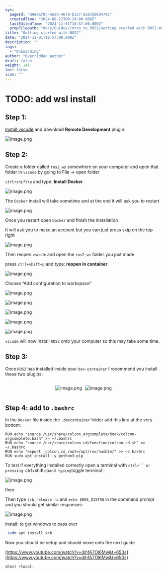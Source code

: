 ```yaml
---
sys:
  pageId: "89e0a78c-4e2b-4070-b327-d28cb0694742"
  createdTime: "2024-08-21T00:24:00.000Z"
  lastEditedTime: "2024-11-01T18:57:00.000Z"
  propFilepath: "docs/Guides/intro_to_ROS2/Getting started with ROS2.md"
title: "Getting started with ROS2"
date: "2024-11-01T18:57:00.000Z"
description: ""
tags:
  - "Onboarding"
author: "Overridden author"
draft: false
weight: 141
toc: false
icon: ""
---
```


# TODO: add wsl install

## Step 1:

[Install vscode](https://code.visualstudio.com/download) and download **Remote Development** plugin:

![image.png](https://prod-files-secure.s3.us-west-2.amazonaws.com/d518164a-d88e-44d1-a4ee-3adb3bd8bce0/efb52993-1881-4a40-b95e-6f020334f022/image.png?X-Amz-Algorithm=AWS4-HMAC-SHA256&X-Amz-Content-Sha256=UNSIGNED-PAYLOAD&X-Amz-Credential=ASIAZI2LB46625IEM5YJ%2F20250222%2Fus-west-2%2Fs3%2Faws4_request&X-Amz-Date=20250222T060945Z&X-Amz-Expires=3600&X-Amz-Security-Token=IQoJb3JpZ2luX2VjEL7%2F%2F%2F%2F%2F%2F%2F%2F%2F%2FwEaCXVzLXdlc3QtMiJHMEUCIQCvMM27lQ6o2g2rjMwtqZLT9tW%2BPm88J4wYdcKwn3ExkgIgeQmF48faEytBJiTTXlczwfTAGwz85bd7QfEypQ3fWAoqiAQI5%2F%2F%2F%2F%2F%2F%2F%2F%2F%2F%2FARAAGgw2Mzc0MjMxODM4MDUiDJWuU04J3mdUPIZe%2BSrcA0SxqAQm6mMGUeUp3r82%2FFBTXfGXMLiBw3QbOmlBAsEH2U9ehxkhgA%2FmuIrXjChnlJ17v%2BccOPS4Na0YWv55rbprmn7c9lipQgaGmsSqLLODwfeE%2Bi2y9vwl5yJlNPazn%2B6hmSm3FovallEfCGPGY4xBZnn3pX%2FpZr%2BSecurTeCW2I9tJ3tWQTEKPp3EiAbuOhFEjAyhyh9%2BEfdkqxCZUnJglj60G4%2Fwieu6rkB%2BjZxIaAtol6OJ1RuERhBML7ArtFVJqFFGW92BhMzSnGVBHwpHW7PWnhMKZP4Ba8NOM%2F%2FtxGoj0kBltj%2B40oxQAUR7OUXZ2hPt2NsHyek116gcssS1wcp4dnn3vwIDho%2F4xkLLjzzu34v5OJIyN6bbBsSik%2F9paTaQHAJDaBon2IeURVMOi0j3Y%2Fk%2BztteqWc2qxfa5UzbERnK3yh0q7BuRcVPp6lNxM3EjZF0VMeuX7Q5hO5Qi%2FphERNymKU1z0VukCPtW7FLDOEfRHaZ0RMI%2FCX1Iy9dOERAp9ZXo0zXdW7VnAoktcwIPIfYhi9UjM8J%2F6ECv8TKXXW98G02%2Bez124ONQOYh22cZ8MdLH1FTpYv4D37q4p0py9WJX9ACo4gX3aX%2FOz6t7iwBhawyrSr%2FMIfI5b0GOqUBEU2hEStsvUvBES1DQj%2Fdcnq%2BhQ0K3IXKVYAQGAOQ7k2YuHzT%2FrvyhqEUc0DMFfNRiO1kAQMxZ8Z8Au2MJKvAeUGsF8Q3UI%2Fr2p4uwH%2F6cKpV1rL%2FlYC%2FcLd6sfH1aQp8JwWMMqorQNQ2%2FmD2urxZI%2BU%2B4%2Ff9HRuTi89hodK8AE6yPUEFrqvFxeA5sdGYZlQxpq9R9NMfNbOnhlCM8tQ6VsleLWkk&X-Amz-Signature=b4153f13e66e2f9f961a98cd4ba256d3c7bad2c50574f7c030ff0de215d97675&X-Amz-SignedHeaders=host&x-id=GetObject)

## Step 2:

Create a folder called `ros2_ws` somewhere on your computer and open that folder in `vscode` by going to File → open folder 

`ctrl+shift+p` and type: **Install Docker**

![image.png](https://prod-files-secure.s3.us-west-2.amazonaws.com/d518164a-d88e-44d1-a4ee-3adb3bd8bce0/2269dc0e-1cd5-47ff-bceb-c04ad9b2eab0/image.png?X-Amz-Algorithm=AWS4-HMAC-SHA256&X-Amz-Content-Sha256=UNSIGNED-PAYLOAD&X-Amz-Credential=ASIAZI2LB46625IEM5YJ%2F20250222%2Fus-west-2%2Fs3%2Faws4_request&X-Amz-Date=20250222T060945Z&X-Amz-Expires=3600&X-Amz-Security-Token=IQoJb3JpZ2luX2VjEL7%2F%2F%2F%2F%2F%2F%2F%2F%2F%2FwEaCXVzLXdlc3QtMiJHMEUCIQCvMM27lQ6o2g2rjMwtqZLT9tW%2BPm88J4wYdcKwn3ExkgIgeQmF48faEytBJiTTXlczwfTAGwz85bd7QfEypQ3fWAoqiAQI5%2F%2F%2F%2F%2F%2F%2F%2F%2F%2F%2FARAAGgw2Mzc0MjMxODM4MDUiDJWuU04J3mdUPIZe%2BSrcA0SxqAQm6mMGUeUp3r82%2FFBTXfGXMLiBw3QbOmlBAsEH2U9ehxkhgA%2FmuIrXjChnlJ17v%2BccOPS4Na0YWv55rbprmn7c9lipQgaGmsSqLLODwfeE%2Bi2y9vwl5yJlNPazn%2B6hmSm3FovallEfCGPGY4xBZnn3pX%2FpZr%2BSecurTeCW2I9tJ3tWQTEKPp3EiAbuOhFEjAyhyh9%2BEfdkqxCZUnJglj60G4%2Fwieu6rkB%2BjZxIaAtol6OJ1RuERhBML7ArtFVJqFFGW92BhMzSnGVBHwpHW7PWnhMKZP4Ba8NOM%2F%2FtxGoj0kBltj%2B40oxQAUR7OUXZ2hPt2NsHyek116gcssS1wcp4dnn3vwIDho%2F4xkLLjzzu34v5OJIyN6bbBsSik%2F9paTaQHAJDaBon2IeURVMOi0j3Y%2Fk%2BztteqWc2qxfa5UzbERnK3yh0q7BuRcVPp6lNxM3EjZF0VMeuX7Q5hO5Qi%2FphERNymKU1z0VukCPtW7FLDOEfRHaZ0RMI%2FCX1Iy9dOERAp9ZXo0zXdW7VnAoktcwIPIfYhi9UjM8J%2F6ECv8TKXXW98G02%2Bez124ONQOYh22cZ8MdLH1FTpYv4D37q4p0py9WJX9ACo4gX3aX%2FOz6t7iwBhawyrSr%2FMIfI5b0GOqUBEU2hEStsvUvBES1DQj%2Fdcnq%2BhQ0K3IXKVYAQGAOQ7k2YuHzT%2FrvyhqEUc0DMFfNRiO1kAQMxZ8Z8Au2MJKvAeUGsF8Q3UI%2Fr2p4uwH%2F6cKpV1rL%2FlYC%2FcLd6sfH1aQp8JwWMMqorQNQ2%2FmD2urxZI%2BU%2B4%2Ff9HRuTi89hodK8AE6yPUEFrqvFxeA5sdGYZlQxpq9R9NMfNbOnhlCM8tQ6VsleLWkk&X-Amz-Signature=c786ddd612059b5f286fc5d66b232e778005e16562df9c394f7eb7114c5c5a59&X-Amz-SignedHeaders=host&x-id=GetObject)

The `Docker` install will take sometime and at the end it will ask you to restart

![image.png](https://prod-files-secure.s3.us-west-2.amazonaws.com/d518164a-d88e-44d1-a4ee-3adb3bd8bce0/ed233f78-be33-4b1f-b89c-9c346c0e961e/image.png?X-Amz-Algorithm=AWS4-HMAC-SHA256&X-Amz-Content-Sha256=UNSIGNED-PAYLOAD&X-Amz-Credential=ASIAZI2LB46625IEM5YJ%2F20250222%2Fus-west-2%2Fs3%2Faws4_request&X-Amz-Date=20250222T060945Z&X-Amz-Expires=3600&X-Amz-Security-Token=IQoJb3JpZ2luX2VjEL7%2F%2F%2F%2F%2F%2F%2F%2F%2F%2FwEaCXVzLXdlc3QtMiJHMEUCIQCvMM27lQ6o2g2rjMwtqZLT9tW%2BPm88J4wYdcKwn3ExkgIgeQmF48faEytBJiTTXlczwfTAGwz85bd7QfEypQ3fWAoqiAQI5%2F%2F%2F%2F%2F%2F%2F%2F%2F%2F%2FARAAGgw2Mzc0MjMxODM4MDUiDJWuU04J3mdUPIZe%2BSrcA0SxqAQm6mMGUeUp3r82%2FFBTXfGXMLiBw3QbOmlBAsEH2U9ehxkhgA%2FmuIrXjChnlJ17v%2BccOPS4Na0YWv55rbprmn7c9lipQgaGmsSqLLODwfeE%2Bi2y9vwl5yJlNPazn%2B6hmSm3FovallEfCGPGY4xBZnn3pX%2FpZr%2BSecurTeCW2I9tJ3tWQTEKPp3EiAbuOhFEjAyhyh9%2BEfdkqxCZUnJglj60G4%2Fwieu6rkB%2BjZxIaAtol6OJ1RuERhBML7ArtFVJqFFGW92BhMzSnGVBHwpHW7PWnhMKZP4Ba8NOM%2F%2FtxGoj0kBltj%2B40oxQAUR7OUXZ2hPt2NsHyek116gcssS1wcp4dnn3vwIDho%2F4xkLLjzzu34v5OJIyN6bbBsSik%2F9paTaQHAJDaBon2IeURVMOi0j3Y%2Fk%2BztteqWc2qxfa5UzbERnK3yh0q7BuRcVPp6lNxM3EjZF0VMeuX7Q5hO5Qi%2FphERNymKU1z0VukCPtW7FLDOEfRHaZ0RMI%2FCX1Iy9dOERAp9ZXo0zXdW7VnAoktcwIPIfYhi9UjM8J%2F6ECv8TKXXW98G02%2Bez124ONQOYh22cZ8MdLH1FTpYv4D37q4p0py9WJX9ACo4gX3aX%2FOz6t7iwBhawyrSr%2FMIfI5b0GOqUBEU2hEStsvUvBES1DQj%2Fdcnq%2BhQ0K3IXKVYAQGAOQ7k2YuHzT%2FrvyhqEUc0DMFfNRiO1kAQMxZ8Z8Au2MJKvAeUGsF8Q3UI%2Fr2p4uwH%2F6cKpV1rL%2FlYC%2FcLd6sfH1aQp8JwWMMqorQNQ2%2FmD2urxZI%2BU%2B4%2Ff9HRuTi89hodK8AE6yPUEFrqvFxeA5sdGYZlQxpq9R9NMfNbOnhlCM8tQ6VsleLWkk&X-Amz-Signature=f921c052ffb3c1a2fef0e46b191d5002f20841b59dfd117b94955195ae11701f&X-Amz-SignedHeaders=host&x-id=GetObject)

Once you restart open `Docker` and finish the installation

It will ask you to make an account but you can just press skip on the top right

![image.png](https://prod-files-secure.s3.us-west-2.amazonaws.com/d518164a-d88e-44d1-a4ee-3adb3bd8bce0/21010ad9-1659-4fd9-9f59-9932a09b2a3d/image.png?X-Amz-Algorithm=AWS4-HMAC-SHA256&X-Amz-Content-Sha256=UNSIGNED-PAYLOAD&X-Amz-Credential=ASIAZI2LB46625IEM5YJ%2F20250222%2Fus-west-2%2Fs3%2Faws4_request&X-Amz-Date=20250222T060945Z&X-Amz-Expires=3600&X-Amz-Security-Token=IQoJb3JpZ2luX2VjEL7%2F%2F%2F%2F%2F%2F%2F%2F%2F%2FwEaCXVzLXdlc3QtMiJHMEUCIQCvMM27lQ6o2g2rjMwtqZLT9tW%2BPm88J4wYdcKwn3ExkgIgeQmF48faEytBJiTTXlczwfTAGwz85bd7QfEypQ3fWAoqiAQI5%2F%2F%2F%2F%2F%2F%2F%2F%2F%2F%2FARAAGgw2Mzc0MjMxODM4MDUiDJWuU04J3mdUPIZe%2BSrcA0SxqAQm6mMGUeUp3r82%2FFBTXfGXMLiBw3QbOmlBAsEH2U9ehxkhgA%2FmuIrXjChnlJ17v%2BccOPS4Na0YWv55rbprmn7c9lipQgaGmsSqLLODwfeE%2Bi2y9vwl5yJlNPazn%2B6hmSm3FovallEfCGPGY4xBZnn3pX%2FpZr%2BSecurTeCW2I9tJ3tWQTEKPp3EiAbuOhFEjAyhyh9%2BEfdkqxCZUnJglj60G4%2Fwieu6rkB%2BjZxIaAtol6OJ1RuERhBML7ArtFVJqFFGW92BhMzSnGVBHwpHW7PWnhMKZP4Ba8NOM%2F%2FtxGoj0kBltj%2B40oxQAUR7OUXZ2hPt2NsHyek116gcssS1wcp4dnn3vwIDho%2F4xkLLjzzu34v5OJIyN6bbBsSik%2F9paTaQHAJDaBon2IeURVMOi0j3Y%2Fk%2BztteqWc2qxfa5UzbERnK3yh0q7BuRcVPp6lNxM3EjZF0VMeuX7Q5hO5Qi%2FphERNymKU1z0VukCPtW7FLDOEfRHaZ0RMI%2FCX1Iy9dOERAp9ZXo0zXdW7VnAoktcwIPIfYhi9UjM8J%2F6ECv8TKXXW98G02%2Bez124ONQOYh22cZ8MdLH1FTpYv4D37q4p0py9WJX9ACo4gX3aX%2FOz6t7iwBhawyrSr%2FMIfI5b0GOqUBEU2hEStsvUvBES1DQj%2Fdcnq%2BhQ0K3IXKVYAQGAOQ7k2YuHzT%2FrvyhqEUc0DMFfNRiO1kAQMxZ8Z8Au2MJKvAeUGsF8Q3UI%2Fr2p4uwH%2F6cKpV1rL%2FlYC%2FcLd6sfH1aQp8JwWMMqorQNQ2%2FmD2urxZI%2BU%2B4%2Ff9HRuTi89hodK8AE6yPUEFrqvFxeA5sdGYZlQxpq9R9NMfNbOnhlCM8tQ6VsleLWkk&X-Amz-Signature=d50cfe976387675c5d50c5bd4be7db6ea83a077ac5efd5d1596f67ed6ad72fef&X-Amz-SignedHeaders=host&x-id=GetObject)

Then reopen `vscode` and open the `ros2_ws` folder you just made

press `ctrl+shift+p` and type: **reopen in container**

![image.png](https://prod-files-secure.s3.us-west-2.amazonaws.com/d518164a-d88e-44d1-a4ee-3adb3bd8bce0/4e93b8c2-41ad-488c-8095-c74205196118/image.png?X-Amz-Algorithm=AWS4-HMAC-SHA256&X-Amz-Content-Sha256=UNSIGNED-PAYLOAD&X-Amz-Credential=ASIAZI2LB46625IEM5YJ%2F20250222%2Fus-west-2%2Fs3%2Faws4_request&X-Amz-Date=20250222T060945Z&X-Amz-Expires=3600&X-Amz-Security-Token=IQoJb3JpZ2luX2VjEL7%2F%2F%2F%2F%2F%2F%2F%2F%2F%2FwEaCXVzLXdlc3QtMiJHMEUCIQCvMM27lQ6o2g2rjMwtqZLT9tW%2BPm88J4wYdcKwn3ExkgIgeQmF48faEytBJiTTXlczwfTAGwz85bd7QfEypQ3fWAoqiAQI5%2F%2F%2F%2F%2F%2F%2F%2F%2F%2F%2FARAAGgw2Mzc0MjMxODM4MDUiDJWuU04J3mdUPIZe%2BSrcA0SxqAQm6mMGUeUp3r82%2FFBTXfGXMLiBw3QbOmlBAsEH2U9ehxkhgA%2FmuIrXjChnlJ17v%2BccOPS4Na0YWv55rbprmn7c9lipQgaGmsSqLLODwfeE%2Bi2y9vwl5yJlNPazn%2B6hmSm3FovallEfCGPGY4xBZnn3pX%2FpZr%2BSecurTeCW2I9tJ3tWQTEKPp3EiAbuOhFEjAyhyh9%2BEfdkqxCZUnJglj60G4%2Fwieu6rkB%2BjZxIaAtol6OJ1RuERhBML7ArtFVJqFFGW92BhMzSnGVBHwpHW7PWnhMKZP4Ba8NOM%2F%2FtxGoj0kBltj%2B40oxQAUR7OUXZ2hPt2NsHyek116gcssS1wcp4dnn3vwIDho%2F4xkLLjzzu34v5OJIyN6bbBsSik%2F9paTaQHAJDaBon2IeURVMOi0j3Y%2Fk%2BztteqWc2qxfa5UzbERnK3yh0q7BuRcVPp6lNxM3EjZF0VMeuX7Q5hO5Qi%2FphERNymKU1z0VukCPtW7FLDOEfRHaZ0RMI%2FCX1Iy9dOERAp9ZXo0zXdW7VnAoktcwIPIfYhi9UjM8J%2F6ECv8TKXXW98G02%2Bez124ONQOYh22cZ8MdLH1FTpYv4D37q4p0py9WJX9ACo4gX3aX%2FOz6t7iwBhawyrSr%2FMIfI5b0GOqUBEU2hEStsvUvBES1DQj%2Fdcnq%2BhQ0K3IXKVYAQGAOQ7k2YuHzT%2FrvyhqEUc0DMFfNRiO1kAQMxZ8Z8Au2MJKvAeUGsF8Q3UI%2Fr2p4uwH%2F6cKpV1rL%2FlYC%2FcLd6sfH1aQp8JwWMMqorQNQ2%2FmD2urxZI%2BU%2B4%2Ff9HRuTi89hodK8AE6yPUEFrqvFxeA5sdGYZlQxpq9R9NMfNbOnhlCM8tQ6VsleLWkk&X-Amz-Signature=d5b09e5bd35bf8b089a6a478bc8c422fe021d61386708c43d8df12d25dbdbc86&X-Amz-SignedHeaders=host&x-id=GetObject)

Choose “Add configuration to workspace”

![image.png](https://prod-files-secure.s3.us-west-2.amazonaws.com/d518164a-d88e-44d1-a4ee-3adb3bd8bce0/9560b282-5060-4989-ba37-97e7b2c22476/image.png?X-Amz-Algorithm=AWS4-HMAC-SHA256&X-Amz-Content-Sha256=UNSIGNED-PAYLOAD&X-Amz-Credential=ASIAZI2LB46625IEM5YJ%2F20250222%2Fus-west-2%2Fs3%2Faws4_request&X-Amz-Date=20250222T060945Z&X-Amz-Expires=3600&X-Amz-Security-Token=IQoJb3JpZ2luX2VjEL7%2F%2F%2F%2F%2F%2F%2F%2F%2F%2FwEaCXVzLXdlc3QtMiJHMEUCIQCvMM27lQ6o2g2rjMwtqZLT9tW%2BPm88J4wYdcKwn3ExkgIgeQmF48faEytBJiTTXlczwfTAGwz85bd7QfEypQ3fWAoqiAQI5%2F%2F%2F%2F%2F%2F%2F%2F%2F%2F%2FARAAGgw2Mzc0MjMxODM4MDUiDJWuU04J3mdUPIZe%2BSrcA0SxqAQm6mMGUeUp3r82%2FFBTXfGXMLiBw3QbOmlBAsEH2U9ehxkhgA%2FmuIrXjChnlJ17v%2BccOPS4Na0YWv55rbprmn7c9lipQgaGmsSqLLODwfeE%2Bi2y9vwl5yJlNPazn%2B6hmSm3FovallEfCGPGY4xBZnn3pX%2FpZr%2BSecurTeCW2I9tJ3tWQTEKPp3EiAbuOhFEjAyhyh9%2BEfdkqxCZUnJglj60G4%2Fwieu6rkB%2BjZxIaAtol6OJ1RuERhBML7ArtFVJqFFGW92BhMzSnGVBHwpHW7PWnhMKZP4Ba8NOM%2F%2FtxGoj0kBltj%2B40oxQAUR7OUXZ2hPt2NsHyek116gcssS1wcp4dnn3vwIDho%2F4xkLLjzzu34v5OJIyN6bbBsSik%2F9paTaQHAJDaBon2IeURVMOi0j3Y%2Fk%2BztteqWc2qxfa5UzbERnK3yh0q7BuRcVPp6lNxM3EjZF0VMeuX7Q5hO5Qi%2FphERNymKU1z0VukCPtW7FLDOEfRHaZ0RMI%2FCX1Iy9dOERAp9ZXo0zXdW7VnAoktcwIPIfYhi9UjM8J%2F6ECv8TKXXW98G02%2Bez124ONQOYh22cZ8MdLH1FTpYv4D37q4p0py9WJX9ACo4gX3aX%2FOz6t7iwBhawyrSr%2FMIfI5b0GOqUBEU2hEStsvUvBES1DQj%2Fdcnq%2BhQ0K3IXKVYAQGAOQ7k2YuHzT%2FrvyhqEUc0DMFfNRiO1kAQMxZ8Z8Au2MJKvAeUGsF8Q3UI%2Fr2p4uwH%2F6cKpV1rL%2FlYC%2FcLd6sfH1aQp8JwWMMqorQNQ2%2FmD2urxZI%2BU%2B4%2Ff9HRuTi89hodK8AE6yPUEFrqvFxeA5sdGYZlQxpq9R9NMfNbOnhlCM8tQ6VsleLWkk&X-Amz-Signature=f16e6536e45534e988ce702738deb52656269750c7a3230d1c6a34f9688c0ab7&X-Amz-SignedHeaders=host&x-id=GetObject)

![image.png](https://prod-files-secure.s3.us-west-2.amazonaws.com/d518164a-d88e-44d1-a4ee-3adb3bd8bce0/2ee63f81-886b-48e8-a553-dc6e5eac99e4/image.png?X-Amz-Algorithm=AWS4-HMAC-SHA256&X-Amz-Content-Sha256=UNSIGNED-PAYLOAD&X-Amz-Credential=ASIAZI2LB46625IEM5YJ%2F20250222%2Fus-west-2%2Fs3%2Faws4_request&X-Amz-Date=20250222T060945Z&X-Amz-Expires=3600&X-Amz-Security-Token=IQoJb3JpZ2luX2VjEL7%2F%2F%2F%2F%2F%2F%2F%2F%2F%2FwEaCXVzLXdlc3QtMiJHMEUCIQCvMM27lQ6o2g2rjMwtqZLT9tW%2BPm88J4wYdcKwn3ExkgIgeQmF48faEytBJiTTXlczwfTAGwz85bd7QfEypQ3fWAoqiAQI5%2F%2F%2F%2F%2F%2F%2F%2F%2F%2F%2FARAAGgw2Mzc0MjMxODM4MDUiDJWuU04J3mdUPIZe%2BSrcA0SxqAQm6mMGUeUp3r82%2FFBTXfGXMLiBw3QbOmlBAsEH2U9ehxkhgA%2FmuIrXjChnlJ17v%2BccOPS4Na0YWv55rbprmn7c9lipQgaGmsSqLLODwfeE%2Bi2y9vwl5yJlNPazn%2B6hmSm3FovallEfCGPGY4xBZnn3pX%2FpZr%2BSecurTeCW2I9tJ3tWQTEKPp3EiAbuOhFEjAyhyh9%2BEfdkqxCZUnJglj60G4%2Fwieu6rkB%2BjZxIaAtol6OJ1RuERhBML7ArtFVJqFFGW92BhMzSnGVBHwpHW7PWnhMKZP4Ba8NOM%2F%2FtxGoj0kBltj%2B40oxQAUR7OUXZ2hPt2NsHyek116gcssS1wcp4dnn3vwIDho%2F4xkLLjzzu34v5OJIyN6bbBsSik%2F9paTaQHAJDaBon2IeURVMOi0j3Y%2Fk%2BztteqWc2qxfa5UzbERnK3yh0q7BuRcVPp6lNxM3EjZF0VMeuX7Q5hO5Qi%2FphERNymKU1z0VukCPtW7FLDOEfRHaZ0RMI%2FCX1Iy9dOERAp9ZXo0zXdW7VnAoktcwIPIfYhi9UjM8J%2F6ECv8TKXXW98G02%2Bez124ONQOYh22cZ8MdLH1FTpYv4D37q4p0py9WJX9ACo4gX3aX%2FOz6t7iwBhawyrSr%2FMIfI5b0GOqUBEU2hEStsvUvBES1DQj%2Fdcnq%2BhQ0K3IXKVYAQGAOQ7k2YuHzT%2FrvyhqEUc0DMFfNRiO1kAQMxZ8Z8Au2MJKvAeUGsF8Q3UI%2Fr2p4uwH%2F6cKpV1rL%2FlYC%2FcLd6sfH1aQp8JwWMMqorQNQ2%2FmD2urxZI%2BU%2B4%2Ff9HRuTi89hodK8AE6yPUEFrqvFxeA5sdGYZlQxpq9R9NMfNbOnhlCM8tQ6VsleLWkk&X-Amz-Signature=e7d1fedfa7cb66ee8738bb52c844a27f5e23d050f39c9da0756df42eb97e6ff1&X-Amz-SignedHeaders=host&x-id=GetObject)

![image.png](https://prod-files-secure.s3.us-west-2.amazonaws.com/d518164a-d88e-44d1-a4ee-3adb3bd8bce0/ae1580b2-b048-407e-aed9-b584224a7a04/image.png?X-Amz-Algorithm=AWS4-HMAC-SHA256&X-Amz-Content-Sha256=UNSIGNED-PAYLOAD&X-Amz-Credential=ASIAZI2LB46625IEM5YJ%2F20250222%2Fus-west-2%2Fs3%2Faws4_request&X-Amz-Date=20250222T060945Z&X-Amz-Expires=3600&X-Amz-Security-Token=IQoJb3JpZ2luX2VjEL7%2F%2F%2F%2F%2F%2F%2F%2F%2F%2FwEaCXVzLXdlc3QtMiJHMEUCIQCvMM27lQ6o2g2rjMwtqZLT9tW%2BPm88J4wYdcKwn3ExkgIgeQmF48faEytBJiTTXlczwfTAGwz85bd7QfEypQ3fWAoqiAQI5%2F%2F%2F%2F%2F%2F%2F%2F%2F%2F%2FARAAGgw2Mzc0MjMxODM4MDUiDJWuU04J3mdUPIZe%2BSrcA0SxqAQm6mMGUeUp3r82%2FFBTXfGXMLiBw3QbOmlBAsEH2U9ehxkhgA%2FmuIrXjChnlJ17v%2BccOPS4Na0YWv55rbprmn7c9lipQgaGmsSqLLODwfeE%2Bi2y9vwl5yJlNPazn%2B6hmSm3FovallEfCGPGY4xBZnn3pX%2FpZr%2BSecurTeCW2I9tJ3tWQTEKPp3EiAbuOhFEjAyhyh9%2BEfdkqxCZUnJglj60G4%2Fwieu6rkB%2BjZxIaAtol6OJ1RuERhBML7ArtFVJqFFGW92BhMzSnGVBHwpHW7PWnhMKZP4Ba8NOM%2F%2FtxGoj0kBltj%2B40oxQAUR7OUXZ2hPt2NsHyek116gcssS1wcp4dnn3vwIDho%2F4xkLLjzzu34v5OJIyN6bbBsSik%2F9paTaQHAJDaBon2IeURVMOi0j3Y%2Fk%2BztteqWc2qxfa5UzbERnK3yh0q7BuRcVPp6lNxM3EjZF0VMeuX7Q5hO5Qi%2FphERNymKU1z0VukCPtW7FLDOEfRHaZ0RMI%2FCX1Iy9dOERAp9ZXo0zXdW7VnAoktcwIPIfYhi9UjM8J%2F6ECv8TKXXW98G02%2Bez124ONQOYh22cZ8MdLH1FTpYv4D37q4p0py9WJX9ACo4gX3aX%2FOz6t7iwBhawyrSr%2FMIfI5b0GOqUBEU2hEStsvUvBES1DQj%2Fdcnq%2BhQ0K3IXKVYAQGAOQ7k2YuHzT%2FrvyhqEUc0DMFfNRiO1kAQMxZ8Z8Au2MJKvAeUGsF8Q3UI%2Fr2p4uwH%2F6cKpV1rL%2FlYC%2FcLd6sfH1aQp8JwWMMqorQNQ2%2FmD2urxZI%2BU%2B4%2Ff9HRuTi89hodK8AE6yPUEFrqvFxeA5sdGYZlQxpq9R9NMfNbOnhlCM8tQ6VsleLWkk&X-Amz-Signature=72b64d5df40afd287ff5d0039d9667dc42540ef758f603a0e06454b771b6c074&X-Amz-SignedHeaders=host&x-id=GetObject)

![image.png](https://prod-files-secure.s3.us-west-2.amazonaws.com/d518164a-d88e-44d1-a4ee-3adb3bd8bce0/53255b28-f75e-430f-b9e3-c0ac8577e42b/image.png?X-Amz-Algorithm=AWS4-HMAC-SHA256&X-Amz-Content-Sha256=UNSIGNED-PAYLOAD&X-Amz-Credential=ASIAZI2LB46625IEM5YJ%2F20250222%2Fus-west-2%2Fs3%2Faws4_request&X-Amz-Date=20250222T060945Z&X-Amz-Expires=3600&X-Amz-Security-Token=IQoJb3JpZ2luX2VjEL7%2F%2F%2F%2F%2F%2F%2F%2F%2F%2FwEaCXVzLXdlc3QtMiJHMEUCIQCvMM27lQ6o2g2rjMwtqZLT9tW%2BPm88J4wYdcKwn3ExkgIgeQmF48faEytBJiTTXlczwfTAGwz85bd7QfEypQ3fWAoqiAQI5%2F%2F%2F%2F%2F%2F%2F%2F%2F%2F%2FARAAGgw2Mzc0MjMxODM4MDUiDJWuU04J3mdUPIZe%2BSrcA0SxqAQm6mMGUeUp3r82%2FFBTXfGXMLiBw3QbOmlBAsEH2U9ehxkhgA%2FmuIrXjChnlJ17v%2BccOPS4Na0YWv55rbprmn7c9lipQgaGmsSqLLODwfeE%2Bi2y9vwl5yJlNPazn%2B6hmSm3FovallEfCGPGY4xBZnn3pX%2FpZr%2BSecurTeCW2I9tJ3tWQTEKPp3EiAbuOhFEjAyhyh9%2BEfdkqxCZUnJglj60G4%2Fwieu6rkB%2BjZxIaAtol6OJ1RuERhBML7ArtFVJqFFGW92BhMzSnGVBHwpHW7PWnhMKZP4Ba8NOM%2F%2FtxGoj0kBltj%2B40oxQAUR7OUXZ2hPt2NsHyek116gcssS1wcp4dnn3vwIDho%2F4xkLLjzzu34v5OJIyN6bbBsSik%2F9paTaQHAJDaBon2IeURVMOi0j3Y%2Fk%2BztteqWc2qxfa5UzbERnK3yh0q7BuRcVPp6lNxM3EjZF0VMeuX7Q5hO5Qi%2FphERNymKU1z0VukCPtW7FLDOEfRHaZ0RMI%2FCX1Iy9dOERAp9ZXo0zXdW7VnAoktcwIPIfYhi9UjM8J%2F6ECv8TKXXW98G02%2Bez124ONQOYh22cZ8MdLH1FTpYv4D37q4p0py9WJX9ACo4gX3aX%2FOz6t7iwBhawyrSr%2FMIfI5b0GOqUBEU2hEStsvUvBES1DQj%2Fdcnq%2BhQ0K3IXKVYAQGAOQ7k2YuHzT%2FrvyhqEUc0DMFfNRiO1kAQMxZ8Z8Au2MJKvAeUGsF8Q3UI%2Fr2p4uwH%2F6cKpV1rL%2FlYC%2FcLd6sfH1aQp8JwWMMqorQNQ2%2FmD2urxZI%2BU%2B4%2Ff9HRuTi89hodK8AE6yPUEFrqvFxeA5sdGYZlQxpq9R9NMfNbOnhlCM8tQ6VsleLWkk&X-Amz-Signature=6ec24fee360ed86fe38ece544f3b4428c1063c9fea1c0c9dbf0cdad5cb370545&X-Amz-SignedHeaders=host&x-id=GetObject)

![image.png](https://prod-files-secure.s3.us-west-2.amazonaws.com/d518164a-d88e-44d1-a4ee-3adb3bd8bce0/7c562767-5af9-4ffb-97d1-327bcdf4ee00/image.png?X-Amz-Algorithm=AWS4-HMAC-SHA256&X-Amz-Content-Sha256=UNSIGNED-PAYLOAD&X-Amz-Credential=ASIAZI2LB46625IEM5YJ%2F20250222%2Fus-west-2%2Fs3%2Faws4_request&X-Amz-Date=20250222T060945Z&X-Amz-Expires=3600&X-Amz-Security-Token=IQoJb3JpZ2luX2VjEL7%2F%2F%2F%2F%2F%2F%2F%2F%2F%2FwEaCXVzLXdlc3QtMiJHMEUCIQCvMM27lQ6o2g2rjMwtqZLT9tW%2BPm88J4wYdcKwn3ExkgIgeQmF48faEytBJiTTXlczwfTAGwz85bd7QfEypQ3fWAoqiAQI5%2F%2F%2F%2F%2F%2F%2F%2F%2F%2F%2FARAAGgw2Mzc0MjMxODM4MDUiDJWuU04J3mdUPIZe%2BSrcA0SxqAQm6mMGUeUp3r82%2FFBTXfGXMLiBw3QbOmlBAsEH2U9ehxkhgA%2FmuIrXjChnlJ17v%2BccOPS4Na0YWv55rbprmn7c9lipQgaGmsSqLLODwfeE%2Bi2y9vwl5yJlNPazn%2B6hmSm3FovallEfCGPGY4xBZnn3pX%2FpZr%2BSecurTeCW2I9tJ3tWQTEKPp3EiAbuOhFEjAyhyh9%2BEfdkqxCZUnJglj60G4%2Fwieu6rkB%2BjZxIaAtol6OJ1RuERhBML7ArtFVJqFFGW92BhMzSnGVBHwpHW7PWnhMKZP4Ba8NOM%2F%2FtxGoj0kBltj%2B40oxQAUR7OUXZ2hPt2NsHyek116gcssS1wcp4dnn3vwIDho%2F4xkLLjzzu34v5OJIyN6bbBsSik%2F9paTaQHAJDaBon2IeURVMOi0j3Y%2Fk%2BztteqWc2qxfa5UzbERnK3yh0q7BuRcVPp6lNxM3EjZF0VMeuX7Q5hO5Qi%2FphERNymKU1z0VukCPtW7FLDOEfRHaZ0RMI%2FCX1Iy9dOERAp9ZXo0zXdW7VnAoktcwIPIfYhi9UjM8J%2F6ECv8TKXXW98G02%2Bez124ONQOYh22cZ8MdLH1FTpYv4D37q4p0py9WJX9ACo4gX3aX%2FOz6t7iwBhawyrSr%2FMIfI5b0GOqUBEU2hEStsvUvBES1DQj%2Fdcnq%2BhQ0K3IXKVYAQGAOQ7k2YuHzT%2FrvyhqEUc0DMFfNRiO1kAQMxZ8Z8Au2MJKvAeUGsF8Q3UI%2Fr2p4uwH%2F6cKpV1rL%2FlYC%2FcLd6sfH1aQp8JwWMMqorQNQ2%2FmD2urxZI%2BU%2B4%2Ff9HRuTi89hodK8AE6yPUEFrqvFxeA5sdGYZlQxpq9R9NMfNbOnhlCM8tQ6VsleLWkk&X-Amz-Signature=2fc29843cf51c851257e255083859aeeba2de650f61c5fc4a27a2cfa03534444&X-Amz-SignedHeaders=host&x-id=GetObject)

`vscode` will now install `ROS2` onto your computer so this may take some time.

## Step 3:

Once `ROS2` has installed inside your `dev-container` I recommend you install these two plugins:

<div style="display: flex;flex-direction: row; column-gap:10px; max-width: 630px;justify-content: center;">
<div>

![image.png](https://prod-files-secure.s3.us-west-2.amazonaws.com/d518164a-d88e-44d1-a4ee-3adb3bd8bce0/3fc3d550-5a54-4ba1-ba6b-faa01cdb7369/image.png?X-Amz-Algorithm=AWS4-HMAC-SHA256&X-Amz-Content-Sha256=UNSIGNED-PAYLOAD&X-Amz-Credential=ASIAZI2LB466RK742YVO%2F20250222%2Fus-west-2%2Fs3%2Faws4_request&X-Amz-Date=20250222T060950Z&X-Amz-Expires=3600&X-Amz-Security-Token=IQoJb3JpZ2luX2VjEL7%2F%2F%2F%2F%2F%2F%2F%2F%2F%2FwEaCXVzLXdlc3QtMiJHMEUCIQC0DUIghmZypjoouODzpWQDX8HyzMeEWhbyyTW%2FvZIjwQIgS8hZgt8gBvqb8z%2BHkq5UwWcONjEeiV%2Blq0N1qNBQUacqiAQI5%2F%2F%2F%2F%2F%2F%2F%2F%2F%2F%2FARAAGgw2Mzc0MjMxODM4MDUiDIIF9et3jPbLyuHMAircA7dE4Fab05RpVneGvTGEQIEwbi0Bne8UP4u0N%2BV7zA0qGkm4cISa6yfTPXEuMhsx3AYVZtKM7j3hNgBmVDXyd8%2BlYyfF18HJb%2FhLGe875Y3XbWpYp%2F0vRAnWPBYEKTOcJVsfkFwtqV7qQBNCMEcR%2B4hRl26wYkNIKC2vf8TYHpvyAI8zRPNLlhGnqbp5xSvGvYy4Lfz9KUC17JFjkvhftE6iI5eCsiUKVnWOCjvJtK6Zlw0EQE75Hv4sZ9xf%2BxBOICE6AX0dkSA5WnpmoaPbt%2Fj1tr5v%2BxLVJ3t2GKPmTQkeFeZZ9ymigQoX1SKDPsdvFrddJkgAc4J19iI5ZI0BmogyTUBCIDPN8p7sycjXMNE18W2AS%2F9I0KOyDixeAUFgrF5XZiDQz5se9K1EF1Gb4PyWfKYbpBkO10lLN29Y9raWFrBQph0C%2BpJE8AUCeGOindKVtXaDcvEZVU9Mz%2BFdFW1KzJR0R4hzV75AEyKRBIstYqy4N5Nys%2FImcln%2F40xBrQTTy6YxTe6g%2FQY5nmox8oSFoo%2FKhsFuUXpDnXlM50vzeT3r40iPGa0KZpmed%2FN5EpCD5kGpsyVuDVb2YCDBxrySw%2B6MyNYjOktUe1PRkzq1C5x5L90loVY7VxmNMPzH5b0GOqUBtkN21PPGPXyKn3GG7q0hceYGFzP5FcwYovzb3Vvx6BR%2FY2UbmDYfx03SHWGKKWCCSXSRk6cQOaP7GSP%2FaYPFWqaILp772LXPoPFyPFmt4pEyXRTECEdMYWZF51CeeuONT09x1iFYI1wgAU6pvEJAkxVIx6ioE0xYM3pZAxeldpL73CME4iUyD7xXvHwZWDU2RRZ5gidCWQCbevNJCL%2B1fHBqVE%2FI&X-Amz-Signature=6a7f7d2e9e2140b6bf5d3cf3fe42043662bde6947145fcb0a0501481e4b49080&X-Amz-SignedHeaders=host&x-id=GetObject)

</div>
<div>

![image.png](https://prod-files-secure.s3.us-west-2.amazonaws.com/d518164a-d88e-44d1-a4ee-3adb3bd8bce0/d994cc66-13c2-4093-a5a3-f84cf4601a82/image.png?X-Amz-Algorithm=AWS4-HMAC-SHA256&X-Amz-Content-Sha256=UNSIGNED-PAYLOAD&X-Amz-Credential=ASIAZI2LB466RQKVHTPS%2F20250222%2Fus-west-2%2Fs3%2Faws4_request&X-Amz-Date=20250222T060950Z&X-Amz-Expires=3600&X-Amz-Security-Token=IQoJb3JpZ2luX2VjEL7%2F%2F%2F%2F%2F%2F%2F%2F%2F%2FwEaCXVzLXdlc3QtMiJHMEUCIQDRzNmYDszAsdbHRvtLFVFj66Ww14sZQ%2B2XkO5e9%2B2jlAIgfcRPreXON5%2BGQp2%2BL9PpawBsNtsbC6KQaK7GpCsco7YqiAQI5%2F%2F%2F%2F%2F%2F%2F%2F%2F%2F%2FARAAGgw2Mzc0MjMxODM4MDUiDJU7rYs83%2BXJnQStMCrcAzVeCqKrALKIm1YNSOPTrTxXc5d7QDm7pial2SlDnmZT3woCeyS%2BgATvxHitOWNhRq%2BcFYsjqAj98gyrPQlfvnMcl3QBtX98tU1ux6ReTsfsNGVADQOwSn97aH6scdzs1uVaEeGLg4eqlEDzPkHQEGpNPCqOVhpPWn949J2uC3ahT3C4NU36P0ikt%2Bk%2Bfdd7AzkkeKZFHGekyH8qqAHJ0Zu8S4DLJPl9KMgAUYQcarBaEOiLeuZSkxfJbod6d%2Bl4SH%2FrCfd8%2FEt88RMSQ6fNFL6oBbIcORaF3dqIXiex6ysUoaHXHdFm9BKpMwG6EL%2Fs82fr%2BKoF8tWx2TE4JBRb8SnQgbuk%2FlRzdUmrVfjjL%2BMCPkq%2BscWVsjudkq%2Byqs%2BQxMrvUyabYXITAemle7kP79r4vC8EI%2F%2BNbjFphKM7fGYDoiNeK1ZEYAMqhnz6eab19tjCQxTMkyOkXD%2Fpis%2B6u%2BMjlvtS3M0p%2FacFBGrWuyd8Co%2FKqDhRrS7M%2Bj8iswvGBppG36nFvPbnvfOfWTdGqbxy7wsHFWUGrB0%2Bu0KQ7JibNG9v8diaA7YTN3ZyhiL2TI%2Bs28VXhrdmuSt2CLAsszXqp8G4hWCZkQ%2FQRkJyOWOaaHxXdqux271XR4zdMNDH5b0GOqUBtXfs00P01DytOclOKj95v7Z2Oscu%2BxWTXLYRJTRU%2F4Yjsd3%2BUFYC63QoKD8xYi1FjA1VRFMseuVa7Jbd0W%2FdiVq0Nrd6zFV79WJsCknBz1c%2F64ZSa9i0SgsoxQQ15%2BKh8S76TOunk8Woz5GakhNl5ZwJYwbjC5YEX%2FQfAldbkd1odZLHFjqMgG0hOqV%2FJ214xnJ1SbOmQup8KYnEclEgfaxzkgZJ&X-Amz-Signature=ed135445f00356688003a02d47d8a94bb7c8d6d0dae1efcfe1ca43c358b7f82f&X-Amz-SignedHeaders=host&x-id=GetObject)

</div>
</div>

## Step 4: add to `.bashrc`

In the `Docker` file inside the `.devcontainer` folder add this line at the very bottom: 

```docker
RUN echo "source /usr/share/colcon_argcomplete/hook/colcon-argcomplete.bash" >> ~/.bashrc
RUN echo "source /usr/share/colcon_cd/function/colcon_cd.sh" >> ~/.bashrc
RUN echo "export _colcon_cd_root=/opt/ros/humble/" >> ~/.bashrc
RUN sudo apt install -y python3-pip 
```

To test if everything installed correctly open a terminal with `ctrl+`` or pressing `ctrl+shift+p` and typing `toggle terminal`:

![image.png](https://prod-files-secure.s3.us-west-2.amazonaws.com/d518164a-d88e-44d1-a4ee-3adb3bd8bce0/6a4943d8-b04e-4c02-9a58-775f3384d1a5/image.png?X-Amz-Algorithm=AWS4-HMAC-SHA256&X-Amz-Content-Sha256=UNSIGNED-PAYLOAD&X-Amz-Credential=ASIAZI2LB46625IEM5YJ%2F20250222%2Fus-west-2%2Fs3%2Faws4_request&X-Amz-Date=20250222T060945Z&X-Amz-Expires=3600&X-Amz-Security-Token=IQoJb3JpZ2luX2VjEL7%2F%2F%2F%2F%2F%2F%2F%2F%2F%2FwEaCXVzLXdlc3QtMiJHMEUCIQCvMM27lQ6o2g2rjMwtqZLT9tW%2BPm88J4wYdcKwn3ExkgIgeQmF48faEytBJiTTXlczwfTAGwz85bd7QfEypQ3fWAoqiAQI5%2F%2F%2F%2F%2F%2F%2F%2F%2F%2F%2FARAAGgw2Mzc0MjMxODM4MDUiDJWuU04J3mdUPIZe%2BSrcA0SxqAQm6mMGUeUp3r82%2FFBTXfGXMLiBw3QbOmlBAsEH2U9ehxkhgA%2FmuIrXjChnlJ17v%2BccOPS4Na0YWv55rbprmn7c9lipQgaGmsSqLLODwfeE%2Bi2y9vwl5yJlNPazn%2B6hmSm3FovallEfCGPGY4xBZnn3pX%2FpZr%2BSecurTeCW2I9tJ3tWQTEKPp3EiAbuOhFEjAyhyh9%2BEfdkqxCZUnJglj60G4%2Fwieu6rkB%2BjZxIaAtol6OJ1RuERhBML7ArtFVJqFFGW92BhMzSnGVBHwpHW7PWnhMKZP4Ba8NOM%2F%2FtxGoj0kBltj%2B40oxQAUR7OUXZ2hPt2NsHyek116gcssS1wcp4dnn3vwIDho%2F4xkLLjzzu34v5OJIyN6bbBsSik%2F9paTaQHAJDaBon2IeURVMOi0j3Y%2Fk%2BztteqWc2qxfa5UzbERnK3yh0q7BuRcVPp6lNxM3EjZF0VMeuX7Q5hO5Qi%2FphERNymKU1z0VukCPtW7FLDOEfRHaZ0RMI%2FCX1Iy9dOERAp9ZXo0zXdW7VnAoktcwIPIfYhi9UjM8J%2F6ECv8TKXXW98G02%2Bez124ONQOYh22cZ8MdLH1FTpYv4D37q4p0py9WJX9ACo4gX3aX%2FOz6t7iwBhawyrSr%2FMIfI5b0GOqUBEU2hEStsvUvBES1DQj%2Fdcnq%2BhQ0K3IXKVYAQGAOQ7k2YuHzT%2FrvyhqEUc0DMFfNRiO1kAQMxZ8Z8Au2MJKvAeUGsF8Q3UI%2Fr2p4uwH%2F6cKpV1rL%2FlYC%2FcLd6sfH1aQp8JwWMMqorQNQ2%2FmD2urxZI%2BU%2B4%2Ff9HRuTi89hodK8AE6yPUEFrqvFxeA5sdGYZlQxpq9R9NMfNbOnhlCM8tQ6VsleLWkk&X-Amz-Signature=799cd203ff9910d0476b51c69d5fbb58b3b04551ca9a044ab802c70a081d0622&X-Amz-SignedHeaders=host&x-id=GetObject)

then 

Then type `lsb_release -a` and `echo $ROS_DISTRO` in the command prompt and you should get similar responses:

![image.png](https://prod-files-secure.s3.us-west-2.amazonaws.com/d518164a-d88e-44d1-a4ee-3adb3bd8bce0/3e635dec-a805-4e85-8b9e-d000e5b71a4e/image.png?X-Amz-Algorithm=AWS4-HMAC-SHA256&X-Amz-Content-Sha256=UNSIGNED-PAYLOAD&X-Amz-Credential=ASIAZI2LB46625IEM5YJ%2F20250222%2Fus-west-2%2Fs3%2Faws4_request&X-Amz-Date=20250222T060945Z&X-Amz-Expires=3600&X-Amz-Security-Token=IQoJb3JpZ2luX2VjEL7%2F%2F%2F%2F%2F%2F%2F%2F%2F%2FwEaCXVzLXdlc3QtMiJHMEUCIQCvMM27lQ6o2g2rjMwtqZLT9tW%2BPm88J4wYdcKwn3ExkgIgeQmF48faEytBJiTTXlczwfTAGwz85bd7QfEypQ3fWAoqiAQI5%2F%2F%2F%2F%2F%2F%2F%2F%2F%2F%2FARAAGgw2Mzc0MjMxODM4MDUiDJWuU04J3mdUPIZe%2BSrcA0SxqAQm6mMGUeUp3r82%2FFBTXfGXMLiBw3QbOmlBAsEH2U9ehxkhgA%2FmuIrXjChnlJ17v%2BccOPS4Na0YWv55rbprmn7c9lipQgaGmsSqLLODwfeE%2Bi2y9vwl5yJlNPazn%2B6hmSm3FovallEfCGPGY4xBZnn3pX%2FpZr%2BSecurTeCW2I9tJ3tWQTEKPp3EiAbuOhFEjAyhyh9%2BEfdkqxCZUnJglj60G4%2Fwieu6rkB%2BjZxIaAtol6OJ1RuERhBML7ArtFVJqFFGW92BhMzSnGVBHwpHW7PWnhMKZP4Ba8NOM%2F%2FtxGoj0kBltj%2B40oxQAUR7OUXZ2hPt2NsHyek116gcssS1wcp4dnn3vwIDho%2F4xkLLjzzu34v5OJIyN6bbBsSik%2F9paTaQHAJDaBon2IeURVMOi0j3Y%2Fk%2BztteqWc2qxfa5UzbERnK3yh0q7BuRcVPp6lNxM3EjZF0VMeuX7Q5hO5Qi%2FphERNymKU1z0VukCPtW7FLDOEfRHaZ0RMI%2FCX1Iy9dOERAp9ZXo0zXdW7VnAoktcwIPIfYhi9UjM8J%2F6ECv8TKXXW98G02%2Bez124ONQOYh22cZ8MdLH1FTpYv4D37q4p0py9WJX9ACo4gX3aX%2FOz6t7iwBhawyrSr%2FMIfI5b0GOqUBEU2hEStsvUvBES1DQj%2Fdcnq%2BhQ0K3IXKVYAQGAOQ7k2YuHzT%2FrvyhqEUc0DMFfNRiO1kAQMxZ8Z8Au2MJKvAeUGsF8Q3UI%2Fr2p4uwH%2F6cKpV1rL%2FlYC%2FcLd6sfH1aQp8JwWMMqorQNQ2%2FmD2urxZI%2BU%2B4%2Ff9HRuTi89hodK8AE6yPUEFrqvFxeA5sdGYZlQxpq9R9NMfNbOnhlCM8tQ6VsleLWkk&X-Amz-Signature=9b22a9bf75d0c3b8c101ef9fab8d3124adede1ca079f2171bbcd18664dc79beb&X-Amz-SignedHeaders=host&x-id=GetObject)

Install:  to get windows to pass over

```bash
 sudo apt install xcb
```

Now you should be setup and should move onto the next guide 

[https://www.youtube.com/watch?v=dihfA7Ol6Mw&t=650s](https://www.youtube.com/watch?v=dihfA7Ol6Mw&t=650s)

```python
xhost +local:
```
